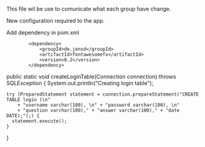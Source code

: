 This file wil be use to comunicate what each group have change.

New configuration required to the app.

Add dependency in pom.xml 

<!--dipendencies for fontaesome -->
			<dependency>
    			<groupId>de.jensd</groupId>
    			<artifactId>fontawesomefx</artifactId>
    			<version>8.2</version>
			</dependency>
<!--dipendencies for fontaesome -->


<!--this method has been fixed. Deleted Primary Key userId and increase form 20 to 100 fields of attribute.-->
<!--WARMING I DO NOT THING THE THIS VERSION WILL WORK FOR BASE CASES.-->
public static void createLoginTable(Connection connection) throws SQLException {
	System.out.println("Creating login table");

    try (PreparedStatement statement = connection.prepareStatement("CREATE TABLE login (\n"
        + "username varchar(100), \n" + "password varchar(100), \n"
        + "question varchar(100)," + "answer varchar(100)," + "date DATE);");) {
      statement.execute();
    }
  }